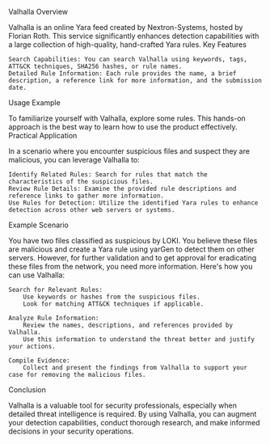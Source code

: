 Valhalla
Overview

Valhalla is an online Yara feed created by Nextron-Systems, hosted by Florian Roth. This service significantly enhances detection capabilities with a large collection of high-quality, hand-crafted Yara rules.
Key Features

    Search Capabilities: You can search Valhalla using keywords, tags, ATT&CK techniques, SHA256 hashes, or rule names.
    Detailed Rule Information: Each rule provides the name, a brief description, a reference link for more information, and the submission date.

Usage Example

To familiarize yourself with Valhalla, explore some rules. This hands-on approach is the best way to learn how to use the product effectively.
Practical Application

In a scenario where you encounter suspicious files and suspect they are malicious, you can leverage Valhalla to:

    Identify Related Rules: Search for rules that match the characteristics of the suspicious files.
    Review Rule Details: Examine the provided rule descriptions and reference links to gather more information.
    Use Rules for Detection: Utilize the identified Yara rules to enhance detection across other web servers or systems.

Example Scenario

You have two files classified as suspicious by LOKI. You believe these files are malicious and create a Yara rule using yarGen to detect them on other servers. However, for further validation and to get approval for eradicating these files from the network, you need more information. Here's how you can use Valhalla:

    Search for Relevant Rules:
        Use keywords or hashes from the suspicious files.
        Look for matching ATT&CK techniques if applicable.

    Analyze Rule Information:
        Review the names, descriptions, and references provided by Valhalla.
        Use this information to understand the threat better and justify your actions.

    Compile Evidence:
        Collect and present the findings from Valhalla to support your case for removing the malicious files.

Conclusion

Valhalla is a valuable tool for security professionals, especially when detailed threat intelligence is required. By using Valhalla, you can augment your detection capabilities, conduct thorough research, and make informed decisions in your security operations.
